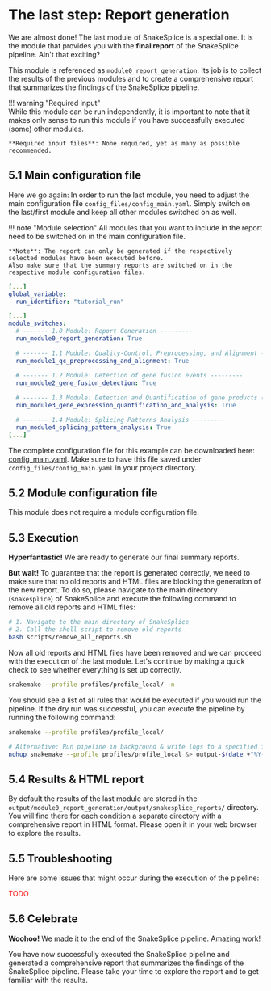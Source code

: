# The last step: Report generation
We are almost done!
The last module of SnakeSplice is a special one.
It is the module that provides you with the __final report__ of the SnakeSplice pipeline.
Ain't that exciting?

This module is referenced as `module0_report_generation`.
Its job is to collect the results of the previous modules and to create a comprehensive report that summarizes the findings of the SnakeSplice pipeline.

!!! warning "Required input"  
    While this module can be run independently, it is important to note that it makes only sense to run this module if you have successfully executed (some) other modules.

    **Required input files**: None required, yet as many as possible recommended.


## 5.1 Main configuration file
Here we go again:
In order to run the last module, you need to adjust the main configuration file `config_files/config_main.yaml`.
Simply switch on the last/first module and keep all other modules switched on as well.

!!! note "Module selection"
    All modules that you want to include in the report need to be switched on in the main configuration file.

    **Note**: The report can only be generated if the respectively selected modules have been executed before.
    Also make sure that the summary reports are switched on in the respective module configuration files.


``` yaml title="config_main.yaml" hl_lines="8 11 14 17 20"
[...]
global_variable:
  run_identifier: "tutorial_run"

[...]
module_switches:
  # ------- 1.0 Module: Report Generation ---------
  run_module0_report_generation: True

  # ------- 1.1 Module: Quality-Control, Preprocessing, and Alignment --------
  run_module1_qc_preprocessing_and_alignment: True

  # ------- 1.2 Module: Detection of gene fusion events ---------
  run_module2_gene_fusion_detection: True
  
  # ------- 1.3 Module: Detection and Quantification of gene products (transcripts) and analysis ---------
  run_module3_gene_expression_quantification_and_analysis: True

  # ------- 1.4 Module: Splicing Patterns Analysis ---------
  run_module4_splicing_pattern_analysis: True
[...]
```

The complete configuration file for this example can be downloaded here: [config_main.yaml](example_data/mod0/config_main.yaml).
Make sure to have this file saved under `config_files/config_main.yaml` in your project directory.


## 5.2 Module configuration file
This module does not require a module configuration file.



## 5.3 Execution
__Hyperfantastic!__
We are ready to generate our final summary reports.

**But wait!**
To guarantee that the report is generated correctly, we need to make sure that no old reports and 
HTML files are blocking the generation of the new report.
To do so, please navigate to the main directory (`snakesplice`) of SnakeSplice and execute 
the following command to remove all old reports and HTML files:

``` bash title="Remove old reports"
# 1. Navigate to the main directory of SnakeSplice
# 2. Call the shell script to remove old reports
bash scripts/remove_all_reports.sh
```

Now all old reports and HTML files have been removed and we can proceed with the execution of the last module.
Let's continue by making a quick check to see whether everything is set up correctly.

``` bash title="Dry run"
snakemake --profile profiles/profile_local/ -n
```

You should see a list of all rules that would be executed if you would run the pipeline.
If the dry run was successful, you can execute the pipeline by running the following command:

``` bash title="Execution"
snakemake --profile profiles/profile_local/

# Alternative: Run pipeline in background & write logs to a specified file
nohup snakemake --profile profiles/profile_local &> output-$(date +"%Y-%m-%dT%H-%M-%S").txt &
```

## 5.4 Results & HTML report
By default the results of the last module are stored in the ` output/module0_report_generation/output/snakesplice_reports/` directory.
You will find there for each condition a separate directory with a comprehensive report in HTML format.
Please open it in your web browser to explore the results.


## 5.5 Troubleshooting
Here are some issues that might occur during the execution of the pipeline:

<span style="color:red;">TODO</span>


## 5.6 Celebrate
__**Woohoo!**__
We made it to the end of the SnakeSplice pipeline.
Amazing work!

You have now successfully executed the SnakeSplice pipeline and generated a comprehensive report that summarizes the findings of the SnakeSplice pipeline.
Please take your time to explore the report and to get familiar with the results.
